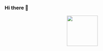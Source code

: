 ### Hi there 👋

<div id="header" align="center">
  <img src="https://media.giphy.com/media/jpbnoe3UIa8TU8LM13/giphy.gif" width="100"/>
</div>
